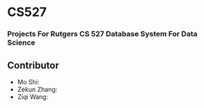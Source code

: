 # CS527
### Projects For Rutgers CS 527 Database System For Data Science


## Contributor
- Mo Shi: 
- Zekun Zhang:
- Ziqi Wang:
